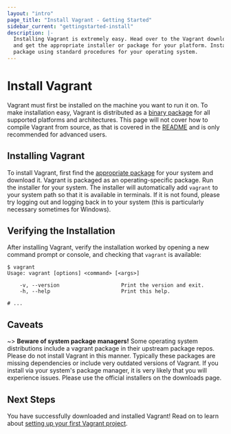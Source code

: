 ```yaml
---
layout: "intro"
page_title: "Install Vagrant - Getting Started"
sidebar_current: "gettingstarted-install"
description: |-
  Installing Vagrant is extremely easy. Head over to the Vagrant downloads page
  and get the appropriate installer or package for your platform. Install the
  package using standard procedures for your operating system.
---
```


# Install Vagrant

Vagrant must first be installed on the machine you want to run it on. To make
installation easy, Vagrant is distributed as a [binary package](/downloads.html)
for all supported platforms and architectures. This page will not cover how to
compile Vagrant from source, as that is covered in the
[README](https://github.com/hashicorp/vagrant/blob/master/README.md) and is only
recommended for advanced users.

## Installing Vagrant

To install Vagrant, first find the [appropriate package](/downloads.html) for
your system and download it. Vagrant is packaged as an operating-specific
package. Run the installer for your system. The installer will automatically add
`vagrant` to your system path so that it is available in terminals. If it is not
found, please try logging out and logging back in to your system (this is
particularly necessary sometimes for Windows).

## Verifying the Installation

After installing Vagrant, verify the installation worked by opening a new command prompt or console, and checking that `vagrant` is available:

```text
$ vagrant
Usage: vagrant [options] <command> [<args>]

    -v, --version                    Print the version and exit.
    -h, --help                       Print this help.

# ...
```

## Caveats

~> **Beware of system package managers!** Some operating system distributions
include a vagrant package in their upstream package repos. Please do not install
Vagrant in this manner. Typically these packages are missing dependencies or
include very outdated versions of Vagrant. If you install via your system's
package manager, it is very likely that you will experience issues. Please use
the official installers on the downloads page.

## Next Steps

You have successfully downloaded and installed Vagrant! Read on to learn about
[setting up your first Vagrant project](/intro/getting-started/project_setup.html).
